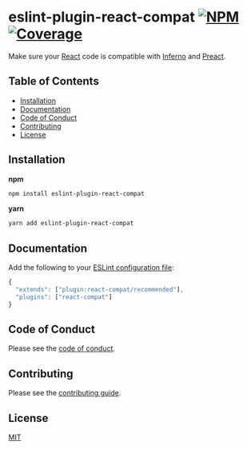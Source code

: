 # eslint-plugin-react-compat [![NPM][npm-img]][npm-url] [![Coverage][cov-img]][cov-url]

Make sure your [React][react-url] code is compatible with [Inferno][inferno-url] and [Preact][preact-url].

## Table of Contents

*   [Installation](#installation)
*   [Documentation](#documentation)
*   [Code of Conduct](#code-of-conduct)
*   [Contributing](#contributing)
*   [License](#license)

## Installation

**npm**

```bash
npm install eslint-plugin-react-compat
```

**yarn**

```bash
yarn add eslint-plugin-react-compat
```

## Documentation

Add the following to your [ESLint configuration file][eslint-config-url]:

```js
{
  "extends": ["plugin:react-compat/recommended"],
  "plugins": ["react-compat"]
}
```

## Code of Conduct

Please see the [code of conduct](CODE_OF_CONDUCT.md).

## Contributing

Please see the [contributing guide](CONTRIBUTING.md).

## License

[MIT](LICENSE.md)

[cov-img]: https://img.shields.io/codecov/c/github/dogma-io/eslint-plugin-react-compat.svg "Code Coverage"
[cov-url]: https://codecov.io/gh/dogma-io/eslint-plugin-react-compat

[eslint-config-url]: https://eslint.org/docs/user-guide/configuring
[inferno-url]: https://infernojs.org/

[npm-img]: https://img.shields.io/npm/v/eslint-plugin-react-compat.svg "NPM Version"
[npm-url]: https://www.npmjs.com/package/eslint-plugin-react-compat

[preact-url]: https://preactjs.com/
[react-url]: https://reactjs.org/
